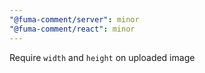 ```yaml
---
"@fuma-comment/server": minor
"@fuma-comment/react": minor
---
```


Require `width` and `height` on uploaded image
